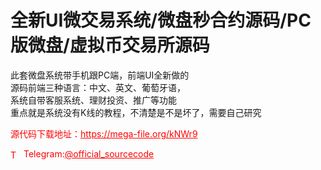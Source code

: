 # 全新UI微交易系统/微盘秒合约源码/PC版微盘/虚拟币交易所源码

此套微盘系统带手机跟PC端，前端UI全新做的<br>源码前端三种语言：中文、英文、葡萄牙语，<br>系统自带客服系统、理财投资、推广等功能<br>重点就是系统没有K线的教程，不清楚是不是坏了，需要自己研究<br>


<p style="color: red;">源代码下载地址：<a href="https://mega-file.org/kNWr9" style="color: red;">https://mega-file.org/kNWr9</a></p><p style="color: red;"><img src="https://cdn-icons-png.flaticon.com/512/2111/2111646.png" alt="Telegram Icon" style="width: 16px; vertical-align: middle; margin-right: 5px;">Telegram:<a href="https://t.me/official_sourcecode" style="color: red;">@official_sourcecode</a></p>